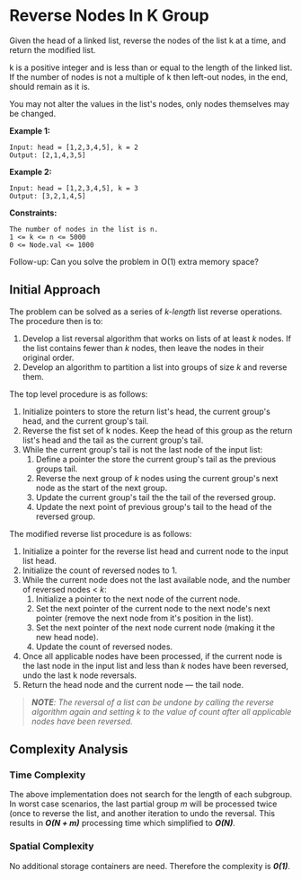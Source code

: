 # Reverse Nodes In K Group
Given the head of a linked list, reverse the nodes of the list k at a time, and return the modified list.

k is a positive integer and is less than or equal to the length of the linked list. If the number of nodes is not a multiple of k then left-out nodes, in the end, should remain as it is.

You may not alter the values in the list's nodes, only nodes themselves may be changed.

**Example 1:**
```
Input: head = [1,2,3,4,5], k = 2
Output: [2,1,4,3,5]
```

**Example 2:**
```
Input: head = [1,2,3,4,5], k = 3
Output: [3,2,1,4,5]
```

**Constraints:**
```
The number of nodes in the list is n.
1 <= k <= n <= 5000
0 <= Node.val <= 1000
```

Follow-up: Can you solve the problem in O(1) extra memory space?


## Initial Approach
The problem can be solved as a series of *k-length* list reverse operations.
The procedure then is to:
1. Develop a list reversal algorithm that works on lists of at least *k* nodes. If the list contains fewer than *k*
nodes, then leave the nodes in their original order.
1. Develop an algorithm to partition a list into groups of size *k* and reverse them.

The top level procedure is as follows:
1. Initialize pointers to store the return list's head, the current group's head, and the current group's tail.
1. Reverse the fist set of k nodes. Keep the head of this group as the return list's head and the tail as the current
group's tail.
1. While the current group's tail is not the last node of the input list:
    1. Define a pointer the store the current group's tail as the previous groups tail.
    1. Reverse the next group of *k* nodes using the current group's next node as the start of the next group.
    1. Update the current group's tail the the tail of the reversed group.
    1. Update the next point of previous group's tail to the head of the reversed group.

The modified reverse list procedure is as follows:
1. Initialize a pointer for the reverse list head and current node to the input list head.
1. Initialize the count of reversed nodes to 1.
1. While the current node does not the last available node, and the number of reversed nodes < *k*:
    1. Initialize a pointer to the next node of the current node.
    1. Set the next pointer of the current node to the next node's next pointer (remove the next node from it's position
    in the list).
    1. Set the next pointer of the next node current node (making it the new head node).
    1. Update the count of reversed nodes.
1. Once all applicable nodes have been processed, if the current node is the last node in the input list and less than
*k* nodes have been reversed, undo the last k node reversals.
1. Return the head node and the current node &mdash; the tail node.
> *__NOTE__: The reversal of a list can be undone by calling the reverse algorithm again and setting k to the value of
count after all applicable nodes have been reversed.*

## Complexity Analysis
### Time Complexity
The above implementation does not search for the length of each subgroup. In worst case scenarios, the last partial
group *m* will be processed twice (once to reverse the list, and another iteration to undo the reversal. This results in
*__O(N + m)__* processing time which simplified to *__O(N)__*.

### Spatial Complexity
No additional storage containers are need. Therefore the complexity is *__0(1)__*.
